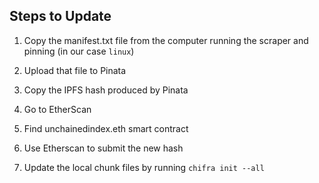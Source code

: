 ## Steps to Update

1. Copy the manifest.txt file from the computer running the scraper and pinning (in our case `linux`)

2. Upload that file to Pinata
3. Copy the IPFS hash produced by Pinata

4. Go to EtherScan
5. Find unchainedindex.eth smart contract
6. Use Etherscan to submit the new hash

7. Update the local chunk files by running `chifra init --all`
